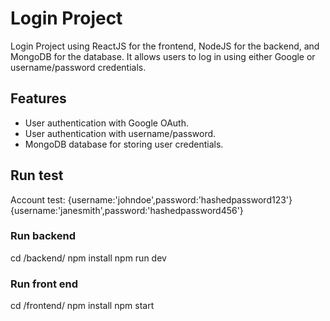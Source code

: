 # Login Project

Login Project using ReactJS for the frontend, NodeJS for the backend, and MongoDB for the database. It allows users to log in using either Google or username/password credentials.

## Features

- User authentication with Google OAuth.
- User authentication with username/password.
- MongoDB database for storing user credentials.

## Run test 
   Account test:
   {username:'johndoe',password:'hashedpassword123'}
   {username:'janesmith',password:'hashedpassword456'}
    
   ### Run backend
   cd /backend/
   npm install
   npm run dev

   ### Run front end
   cd /frontend/
   npm install
   npm start




